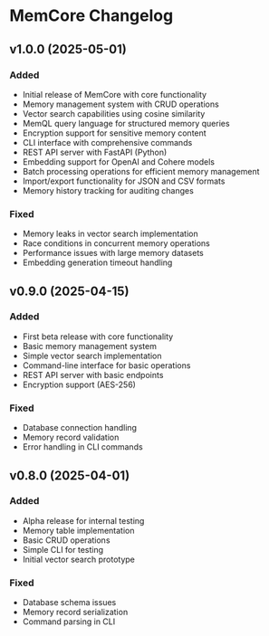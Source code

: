 # MemCore Changelog

## v1.0.0 (2025-05-01)

### Added
- Initial release of MemCore with core functionality
- Memory management system with CRUD operations
- Vector search capabilities using cosine similarity
- MemQL query language for structured memory queries
- Encryption support for sensitive memory content
- CLI interface with comprehensive commands
- REST API server with FastAPI (Python) 
- Embedding support for OpenAI and Cohere models
- Batch processing operations for efficient memory management
- Import/export functionality for JSON and CSV formats
- Memory history tracking for auditing changes
### Fixed
- Memory leaks in vector search implementation
- Race conditions in concurrent memory operations
- Performance issues with large memory datasets
- Embedding generation timeout handling

## v0.9.0 (2025-04-15)

### Added
- First beta release with core functionality
- Basic memory management system
- Simple vector search implementation
- Command-line interface for basic operations
- REST API server with basic endpoints
- Encryption support (AES-256)

### Fixed
- Database connection handling
- Memory record validation
- Error handling in CLI commands

## v0.8.0 (2025-04-01)

### Added
- Alpha release for internal testing
- Memory table implementation
- Basic CRUD operations
- Simple CLI for testing
- Initial vector search prototype

### Fixed
- Database schema issues
- Memory record serialization
- Command parsing in CLI
